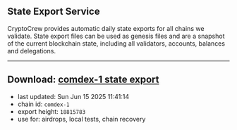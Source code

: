 ## State Export Service
CryptoCrew provides automatic daily state exports for all chains we validate. State export files can be used as genesis files and are a snapshot of the current blockchain state, including all validators, accounts, balances and delegations.

---
**Download: [comdex-1 state export](https://dl-eu2.ccvalidators.com/SERVICE/comdex/comdex-1_export_18815783.json)**
---

- last updated: Sun Jun 15 2025 11:41:14
- chain id: `comdex-1`
- export height: `18815783`
- use for: airdrops, local tests, chain recovery
